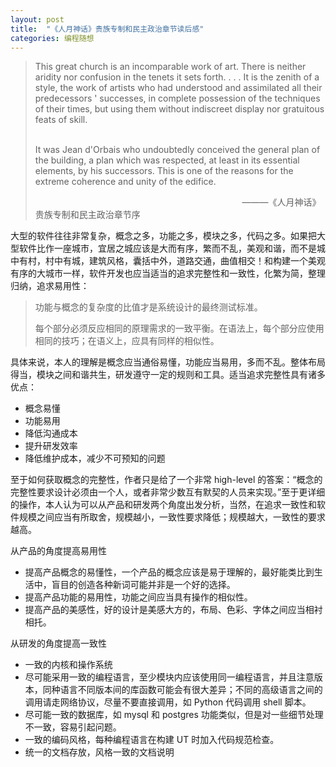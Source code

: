 ```yaml
---
layout: post
title:  "《人月神话》贵族专制和民主政治章节读后感"
categories: 编程随想
---
```


>This great church is an incomparable work of art. There is neither aridity nor confusion in the tenets it sets forth. . . . It is the zenith of a style, the work of artists who had understood and assimilated all their predecessors ' successes, in complete possession of the techniques of their times, but using them without indiscreet display nor gratuitous feats of skill.       
>&nbsp;&nbsp;&nbsp;    
>  
>It was Jean d'Orbais who undoubtedly conceived the general plan of the building, a plan which was respected, at least in its essential elements, by his successors. This is one of the reasons for the extreme coherence and unity of the edifice.
>&nbsp;&nbsp;&nbsp;
>
>&nbsp;&nbsp;&nbsp;&nbsp;&nbsp;&nbsp;&nbsp;&nbsp;&nbsp;&nbsp;&nbsp;&nbsp;&nbsp;&nbsp;&nbsp;&nbsp;&nbsp;&nbsp;&nbsp;&nbsp;&nbsp;&nbsp;&nbsp;&nbsp;&nbsp;&nbsp;&nbsp;&nbsp;&nbsp;&nbsp;&nbsp;&nbsp;&nbsp;&nbsp;&nbsp;&nbsp;&nbsp;&nbsp;&nbsp;&nbsp;&nbsp;&nbsp;&nbsp;&nbsp;&nbsp;&nbsp;&nbsp;&nbsp;&nbsp;&nbsp;&nbsp;&nbsp;&nbsp;&nbsp;&nbsp;&nbsp;&nbsp;&nbsp;&nbsp;&nbsp;&nbsp;&nbsp;&nbsp;&nbsp;&nbsp;&nbsp;&nbsp;&nbsp;&nbsp;&nbsp;&nbsp;&nbsp;&nbsp;&nbsp;&nbsp;&nbsp;&nbsp;&nbsp;&nbsp;&nbsp;&nbsp;&nbsp;&nbsp; ———《人月神话》贵族专制和民主政治章节序

大型的软件往往非常复杂，概念之多，功能之多，模块之多，代码之多。如果把大型软件比作一座城市，宜居之城应该是大而有序，繁而不乱，美观和谐，而不是城中有村，村中有城，建筑风格，囊括中外，道路交通，曲值相交！和构建一个美观有序的大城市一样，软件开发也应当适当的追求完整性和一致性，化繁为简，整理归纳，追求易用性：

> 功能与概念的复杂度的比值才是系统设计的最终测试标准。
> &nbsp;&nbsp;&nbsp; 
> 
> 每个部分必须反应相同的原理需求的一致平衡。在语法上，每个部分应使用相同的技巧；在语义上，应具有同样的相似性。

具体来说，本人的理解是概念应当通俗易懂，功能应当易用，多而不乱。整体布局得当，模块之间和谐共生，研发遵守一定的规则和工具。适当追求完整性具有诸多优点：

- 概念易懂
- 功能易用
- 降低沟通成本
- 提升研发效率
- 降低维护成本，减少不可预知的问题

至于如何获取概念的完整性，作者只是给了一个非常 high-level 的答案：“概念的完整性要求设计必须由一个人，或者非常少数互有默契的人员来实现。”至于更详细的操作，本人认为可以从产品和研发两个角度出发分析，当然，在追求一致性和软件规模之间应当有所取舍，规模越小，一致性要求降低；规模越大，一致性的要求越高。

从产品的角度提高易用性

- 提高产品概念的易懂性，一个产品的概念应该是易于理解的，最好能类比到生活中，盲目的创造各种新词可能并非是一个好的选择。
- 提高产品功能的易用性，功能之间应当具有操作的相似性。
- 提高产品的美感性，好的设计是美感大方的，布局、色彩、字体之间应当相衬相托。

从研发的角度提高一致性

- 一致的内核和操作系统
- 尽可能采用一致的编程语言，至少模块内应该使用同一编程语言，并且注意版本，同种语言不同版本间的库函数可能会有很大差异；不同的高级语言之间的调用请走网络协议，尽量不要直接调用，如 Python 代码调用 shell 脚本。
- 尽可能一致的数据库，如 mysql 和 postgres 功能类似，但是对一些细节处理不一致，容易引起问题。
- 一致的编码风格，每种编程语言在构建 UT 时加入代码规范检查。
- 统一的文档存放，风格一致的文档说明
